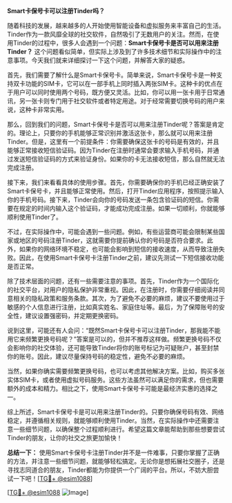 **Smart卡保号卡可以注册Tinder吗？**

随着科技的发展，越来越多的人开始使用智能设备和虚拟服务来丰富自己的生活。Tinder作为一款风靡全球的社交软件，自然吸引了无数用户的关注。然而，在使用Tinder的过程中，很多人会遇到一个问题：**Smart卡保号卡是否可以用来注册Tinder？** 这个问题看似简单，但实际上涉及到了许多技术细节和实际操作中的注意事项。今天我们就来详细探讨一下这个问题，并解答大家的疑惑。

首先，我们需要了解什么是Smart卡保号卡。简单来说，Smart卡保号卡是一种支持双卡功能的SIM卡，它可以在一部手机上同时插入两张SIM卡。这种卡的优点在于用户可以同时使用两个号码，既方便又灵活。比如，你可以用一张卡用于日常通讯，另一张卡则专门用于社交软件或者特定用途。对于经常需要切换号码的用户来说，这种卡非常实用。

那么，回到我们的问题，Smart卡保号卡是否可以用来注册Tinder呢？答案是肯定的。理论上，只要你的手机能够正常识别并激活这张卡，那么就可以用来注册Tinder。但是，这里有一个前提条件：你需要确保这张卡的号码是有效的，并且能够正常接收短信验证码。因为Tinder在注册时通常会要求输入手机号码，并通过发送短信验证码的方式来验证身份。如果你的卡无法接收短信，那么自然就无法完成注册。

接下来，我们来看看具体的使用步骤。首先，你需要确保你的手机已经正确安装了Smart卡保号卡，并且能够正常使用。然后，打开Tinder应用程序，按照提示输入你的手机号码。接下来，Tinder会向你的号码发送一条包含验证码的短信。你需要在规定的时间内输入这个验证码，才能成功完成注册。如果一切顺利，你就能够顺利使用Tinder了。

不过，在实际操作中，可能会遇到一些问题。例如，有些运营商可能会限制某些国家或地区的号码注册Tinder，这就需要你提前确认你的号码是否符合要求。此外，如果你的网络环境不稳定，也可能会影响到短信的接收速度，从而导致注册失败。因此，在使用Smart卡保号卡注册Tinder之前，建议先测试一下短信接收功能是否正常。

除了技术层面的问题，还有一些需要注意的事项。首先，Tinder作为一个国际化的社交平台，对用户的隐私保护非常重视。因此，在注册时，你需要仔细阅读并同意相关的隐私政策和服务条款。其次，为了避免不必要的麻烦，建议不要使用过于敏感的个人信息进行注册，比如真实姓名、家庭住址等。最后，为了保障账号的安全性，建议设置强密码，并定期更换密码。

说到这里，可能还有人会问：“既然Smart卡保号卡可以注册Tinder，那我能不能用它来频繁更换号码呢？”答案是可以的，但并不推荐这样做。频繁更换号码不仅会影响你的社交体验，还可能导致Tinder将你的账号标记为可疑账户，甚至封禁你的账号。因此，建议尽量保持号码的稳定性，避免不必要的麻烦。

当然，如果你确实需要频繁更换号码，也可以考虑其他解决方案。比如，购买多张实体SIM卡，或者使用虚拟号码服务。这些方法虽然可以满足你的需求，但也需要额外的成本和精力。相比之下，使用Smart卡保号卡可能是最经济实惠的选择之一。

综上所述，Smart卡保号卡是可以用来注册Tinder的。只要你确保号码有效、网络稳定，并遵循相关规则，就能够顺利使用Tinder。当然，在实际操作中还需要注意一些细节问题，以确保整个过程顺利进行。希望这篇文章能帮助到那些想要尝试Tinder的朋友，让你的社交之旅更加愉快！

**总结一下：** 使用Smart卡保号卡注册Tinder并不是一件难事，只要你掌握了正确的方法，并注意一些细节问题，就能够轻松搞定。无论你是想拓展社交圈子，还是寻找志同道合的朋友，Tinder都能为你提供一个广阔的平台。所以，不妨大胆尝试一下吧！[[TG💪+ @esim1088](https://t.me/s/esim1088)]

[[TG💪+ @esim1088](https://t.me/s/esim1088) ![Image](https://i.postimg.cc/4NQfJmqS/Snipaste-2025-05-13-00-14-12.png)]